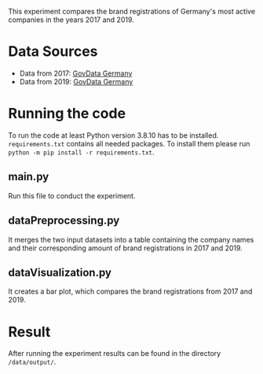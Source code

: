This experiment compares the brand registrations of Germany's most active companies in the years 2017 and 2019.

# Data Sources
- Data from 2017: [GovData Germany](https://www.govdata.de/web/guest/suchen/-/details/markeneintragungen-2017-liste-der-aktivsten-unternehmen-und-institutionen)
- Data from 2019: [GovData Germany](https://www.govdata.de/web/guest/suchen/-/details/markeneintragungen-2019-liste-der-aktivsten-unternehmen-und-institutionen)

# Running the code
To run the code at least Python version 3.8.10 has to be installed. `requirements.txt` contains all needed packages. To install them please run `python -m pip install -r requirements.txt`.

## main.py 
Run this file to conduct the experiment.

## dataPreprocessing.py
It merges the two input datasets into a table containing the company names and their corresponding amount of brand registrations in 2017 and 2019.

## dataVisualization.py
It creates a bar plot, which compares the brand registrations from 2017 and 2019.

# Result
After running the experiment results can be found in the directory `/data/output/`. 

